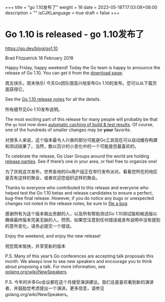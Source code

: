 +++
title = "go 1.10发布了"
weight = 16
date = 2023-05-18T17:03:08+08:00
description = ""
isCJKLanguage = true
draft = false
+++

# Go 1.10 is released - go 1.10发布了

https://go.dev/blog/go1.10

Brad Fitzpatrick
16 February 2018

Happy Friday, happy weekend! Today the Go team is happy to announce the release of Go 1.10. You can get it from the [download page](https://go.dev/dl/).

周五快乐，周末快乐! 今天Go团队很高兴地宣布Go 1.10的发布。您可以从下载页面获得它。

See the [Go 1.10 release notes](https://go.dev/doc/go1.10) for all the details.

所有细节见Go 1.10发布说明。

The most exciting part of this release for many people will probably be that the `go` tool now does [automatic caching of build & test results](https://go.dev/doc/go1.10#build). Of course, one of the hundreds of smaller changes may be **your** favorite.

对很多人来说，这个版本最令人兴奋的部分可能是Go工具现在可以自动缓存构建和测试结果了。当然，数以百计的小变化中的一个可能是您最喜欢的。

To celebrate the release, Go User Groups around the world are holding [release parties](https://github.com/golang/go/wiki/Go-1.10-Release-Party). See if there’s one in your area, or feel free to organize one!

为了庆祝这次发布，世界各地的Go用户组正在举行发布派对。看看您所在的地区是否有这样的聚会，或者欢迎您组织这样的聚会。

Thanks to everyone who contributed to this release and everyone who helped test the Go 1.10 betas and release candidates to ensure a perfect, bug-free final release. However, if you do notice any bugs or unexpected changes not noted in the release notes, be sure to [file a bug](https://go.dev/issues/new).

感谢所有为这个版本做出贡献的人，以及所有帮助测试Go 1.10测试版和候选版以确保最终版本完美无缺的人。然而，如果您注意到任何错误或发布说明中没有提到的意外变化，请务必提交一个错误。

Enjoy the weekend, and enjoy the new release!

祝您周末愉快，并享受新的版本

P.S. Many of this year’s Go conferences are accepting talk proposals this month. We always love to see new speakers and encourage you to think about proposing a talk. For more information, see [golang.org/wiki/NewSpeakers](https://go.dev/wiki/NewSpeakers).

P.S. 今年的许多Go会议都在这个月接受演讲建议。我们总是喜欢看到新的演讲者，并鼓励您考虑提出一个演讲。更多信息，请参见 golang.org/wiki/NewSpeakers。
